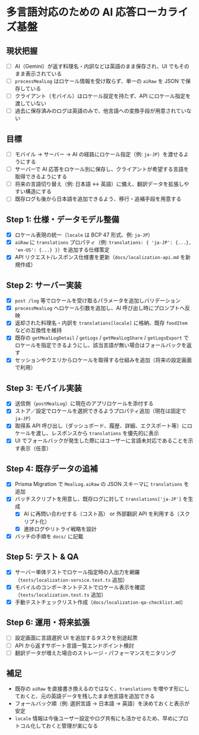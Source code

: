 # 多言語対応のための AI 応答ローカライズ基盤

## 現状把握

- [ ] AI（Gemini）が返す料理名・内訳などは英語のまま保存され、UI でもそのまま表示されている
- [ ] `processMealLog` はロケール情報を受け取らず、単一の `aiRaw` を JSON で保存している
- [ ] クライアント（モバイル）はロケール設定を持たず、API にロケール指定を渡していない
- [ ] 過去に保存済みのログは英語のみで、他言語への変換手段が用意されていない

## 目標

- [ ] モバイル → サーバー → AI の経路にロケール指定（例: `ja-JP`）を渡せるようにする
- [ ] サーバーで AI 応答をロケール別に保存し、クライアントが希望する言語を取得できるようにする
- [ ] 将来の言語切り替え（例: 日本語 ↔ 英語）に備え、翻訳データを拡張しやすい構造にする
- [ ] 既存ログも後から日本語を追加できるよう、移行・追補手段を用意する

## Step 1: 仕様・データモデル整備

- [x] ロケール表現の統一（`locale` は BCP 47 形式、例: `ja-JP`）
- [x] `aiRaw` に `translations` プロパティ（例: `translations: { 'ja-JP': {...}, 'en-US': {...} }`）を追加する仕様策定
- [x] API リクエスト/レスポンス仕様書を更新（`docs/localization-api.md` を新規作成）

## Step 2: サーバー実装

- [x] `post /log` 等でロケールを受け取るパラメータを追加しバリデーション
- [x] `processMealLog` へロケール引数を追加し、AI 呼び出し時にプロンプトへ反映
- [x] 返却された料理名・内訳を `translations[locale]` に格納、既存 `foodItem` などの互換性を維持
- [x] 既存の `getMealLogDetail` / `getLogs` / `getMealLogShare` / `getLogsExport` でロケールを指定できるようにし、該当言語が無い場合はフォールバックを返す
- [x] セッションやクエリからロケールを取得する仕組みを追加（将来の設定画面で利用）

## Step 3: モバイル実装

- [x] 送信側（`postMealLog`）に現在のアプリロケールを添付する
- [x] ストア／設定でロケールを選択できるようプロパティ追加（現在は固定で `ja-JP`）
- [x] 取得系 API 呼び出し（ダッシュボード、履歴、詳細、エクスポート等）にロケールを渡し、レスポンスから `translations` を優先的に表示
- [x] UI でフォールバックが発生した際にはユーザーに言語未対応であることを示す表示（任意）

## Step 4: 既存データの追補

- [x] Prisma Migration で `MealLog.aiRaw` の JSON スキーマに `translations` を追加
- [x] バッチスクリプトを用意し、既存ログに対して `translations['ja-JP']` を生成
  - [x] AI に再問い合わせする（コスト高） or 外部翻訳 API を利用する（スクリプト化）
  - [x] 進捗ログやリトライ戦略を設計
- [x] バッチの手順を `docs/` に記載

## Step 5: テスト & QA

- [x] サーバー単体テストでロケール指定時の入出力を網羅（`tests/localization-service.test.ts` 追加）
- [x] モバイルのコンポーネントテストでロケール表示を確認（`tests/localization.test.ts` 追加）
- [x] 手動テストチェックリスト作成（`docs/localization-qa-checklist.md`）

## Step 6: 運用・将来拡張

- [ ] 設定画面に言語選択 UI を追加するタスクを別途起票
- [ ] API から返すサポート言語一覧エンドポイント検討
- [ ] 翻訳データが増えた場合のストレージ・パフォーマンスモニタリング

## 補足

- 既存の `aiRaw` を直接書き換えるのではなく、`translations` を増やす形にしておくと、元の英語データを残したまま他言語を追加できる
- フォールバック順（例: 選択言語 → 日本語 → 英語）を決めておくと表示が安定
- `locale` 情報は今後ユーザー設定やログ共有にも活かせるため、早めにプロトコル化しておくと管理が楽になる
